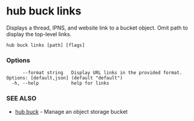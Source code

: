 # hub buck links

Displays a thread, IPNS, and website link to a bucket object. Omit path to display the top-level links.

```
hub buck links [path] [flags]
```

### Options

```
      --format string   Display URL links in the provided format. Options: [default,json] (default "default")
  -h, --help            help for links
```

### SEE ALSO

* [hub buck](hub_buck.md)	 - Manage an object storage bucket
